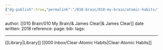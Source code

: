 ```yaml
---
{"dg-publish":true,"permalink":"/010-brain/010-my-brain/atomic-habits/","created":"2021-08-03T22:56:40.000-04:00","updated":"2025-03-21T17:20:05.000-04:00"}
---
```


author: [[010 Brain/010 My Brain/& James Clear\|& James Clear]]
date written: 2018
reference:
page:
bib:
tags:

---

[[Library\|Library]]
[[000 Inbox/Clear-Atomic Habits\|Clear-Atomic Habits]]